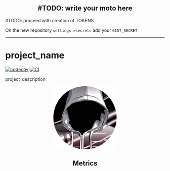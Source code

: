 
<h2 align="center"><b>#TODO: write your moto here</b></h2>

<!--  DELETE THE LINES BELOW THIS AFTER THIS TODO IS DONE -->
#TODO: proceed with creation of TOKENS
 
  On the new repository `settings->secrets` add your `GIST_SECRET`  

<!--  DELETE THE LINES ABOVE THIS AFTER THIS TODO IS DONE -->
---
# project_name

[![codecov](https://codecov.io/gh/author_name/project_urlname/branch/main/graph/badge.svg?token=project_urlname_token_here)](https://codecov.io/gh/author_name/project_urlname)
[![CI](https://github.com/author_name/project_urlname/actions/workflows/main.yml/badge.svg)](https://github.com/author_name/project_urlname/actions/workflows/main.yml)

project_description
 
<div align="center">
    <a href="https://github.com/author_name">
        <img width="200" height="200" src="./assets/profile.png"></img>
    </a>
</div>
 

<h2 align="center"><b>Metrics</b></h2>
